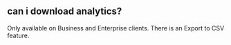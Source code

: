 ## can i download analytics?

Only available on Business and Enterprise clients. There is an Export to CSV feature.
